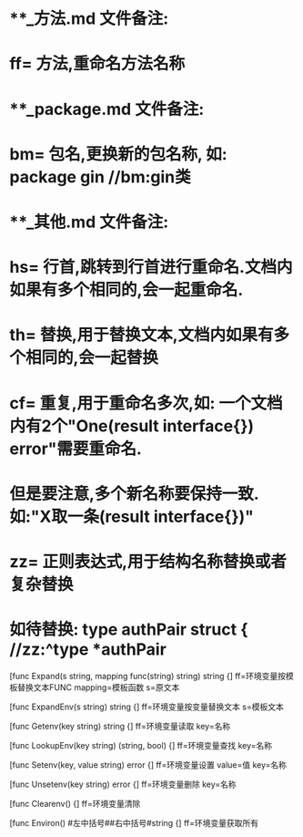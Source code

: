 # **_方法.md 文件备注:
# ff= 方法,重命名方法名称
# 
# **_package.md 文件备注:
# bm= 包名,更换新的包名称, 如: package gin //bm:gin类
#
# **_其他.md 文件备注:
# hs= 行首,跳转到行首进行重命名.文档内如果有多个相同的,会一起重命名.
# th= 替换,用于替换文本,文档内如果有多个相同的,会一起替换
# cf= 重复,用于重命名多次,如: 一个文档内有2个"One(result interface{}) error"需要重命名.
#     但是要注意,多个新名称要保持一致. 如:"X取一条(result interface{})"
# zz= 正则表达式,用于结构名称替换或者复杂替换
#     如待替换: type authPair struct { //zz:^type *authPair

[func Expand(s string, mapping func(string) string) string {]
ff=环境变量按模板替换文本FUNC
mapping=模板函数
s=原文本

[func ExpandEnv(s string) string {]
ff=环境变量按变量替换文本
s=模板文本

[func Getenv(key string) string {]
ff=环境变量读取
key=名称

[func LookupEnv(key string) (string, bool) {]
ff=环境变量查找
key=名称

[func Setenv(key, value string) error {]
ff=环境变量设置
value=值
key=名称

[func Unsetenv(key string) error {]
ff=环境变量删除
key=名称

[func Clearenv() {]
ff=环境变量清除

[func Environ() #左中括号##右中括号#string {]
ff=环境变量获取所有

